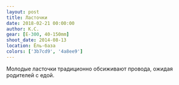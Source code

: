 ```yaml
---
layout: post
title: Ласточки
date: 2018-02-21 00:00:00
author: К.С.
gear: [E-300, 40-150mm]
shoot_date: 2014-08-13
location: Ёль-база
colors: ['3b7cd9', '4a8ee9']
---
```

Молодые ласточки традиционно обсиживают провода, ожидая родителей с едой.
